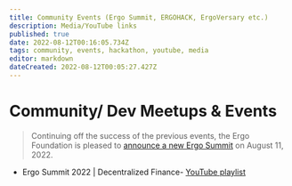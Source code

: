 ```yaml
---
title: Community Events (Ergo Summit, ERGOHACK, ErgoVersary etc.)
description: Media/YouTube links 
published: true
date: 2022-08-12T00:16:05.734Z
tags: community, events, hackathon, youtube, media
editor: markdown
dateCreated: 2022-08-12T00:05:27.427Z
---
```


# Community/ Dev Meetups & Events
>Continuing off the success of the previous events, the Ergo Foundation is pleased to [announce a new Ergo Summit](https://ergoplatform.org/en/blog/Ergo-Summit/) on August 11, 2022. 

- Ergo Summit 2022 | Decentralized Finance- [YouTube playlist](https://www.youtube.com/playlist?list=PL8-KVrs6vXLSfo4V2V64BFvqIKR65xUEl)

